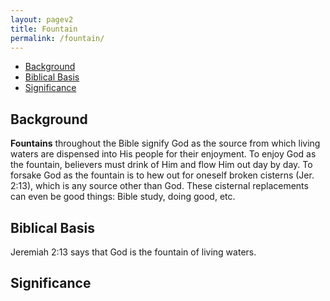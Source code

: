 ```yaml
---
layout: pagev2
title: Fountain
permalink: /fountain/
---
```

- [Background](#background)
- [Biblical Basis](#biblical-basis)
- [Significance](#significance)

## Background

**Fountains** throughout the Bible signify God as the source from which living waters are dispensed into His people for their enjoyment. To enjoy God as the fountain, believers must drink of Him and flow Him out day by day. To forsake God as the fountain is to hew out for oneself broken cisterns (Jer. 2:13), which is any source other than God. These cisternal replacements can even be good things: Bible study, doing good, etc.

## Biblical Basis

Jeremiah 2:13 says that God is the fountain of living waters.

## Significance
